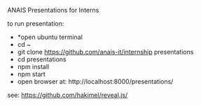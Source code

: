 ANAIS Presentations for Interns


to run presentation:
- *open ubuntu terminal
- cd ~
- git clone https://github.com/anais-it/internship presentations
- cd presentations
- npm install
- npm start
- open browser at: http://localhost:8000/presentations/

see: https://github.com/hakimel/reveal.js/

